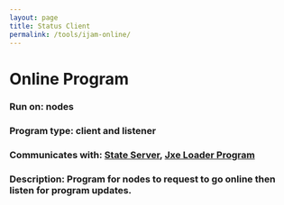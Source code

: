 ```yaml
---
layout: page
title: Status Client
permalink: /tools/ijam-online/
---
```


# Online Program
### Run on: nodes
### Program type: client and listener
### Communicates with: [State Server](../ota-portal/state-server.md), [Jxe Loader Program](../ota-portal/jxe-loader.md)
### Description: Program for nodes to request to go online then listen for program updates.
